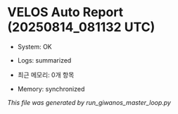 # VELOS Auto Report (20250814_081132 UTC)

- System: OK
- Logs: summarized
- 최근 메모리: 0개 항목

- Memory: synchronized

_This file was generated by run_giwanos_master_loop.py_
